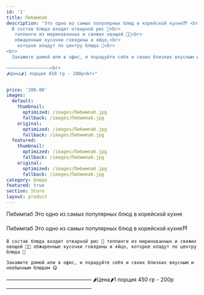 ```yaml
---
id: '1'
title: Пибимпаб
description: "Это одно из самых популярных блюд в корейской кухне⛩ <br>
  В состав блюда входит отварной рис 🍚<br>
   топпинги из маринованных и свежих овощей 🥒🥕<br>
   обжаренные кусочки говядины и яйцо,<br>
    которое кладут по центру блюда 🍳<br>
<br>
  Закажите домой или в офис, и порадуйте себя и своих близких вкусным и необычным блюдом 😋<br>

————————————————<br>
🌶Цена🌶1 порция 450 гр - 200р<br>"


price: '200.00'
images:
  default:
    thumbnail:
      optimized: /images/Пибимпаб.jpg
      fallback: /images/Пибимпаб.jpg
    original:
      optimized: /images/Пибимпаб.jpg
      fallback: /images/Пибимпаб.jpg
  featured:
    thumbnail:
      optimized: /images/Пибимпаб.jpg
      fallback: /images/Пибимпаб.jpg
    original:
      optimized: /images/Пибимпаб.jpg
      fallback: /images/Пибимпаб.jpg
category: блюдо
featured: true
section: Store
layout: product
---
```


Пибимпаб
Это одно из самых популярных блюд в корейской кухне

Пибимпаб
Это одно из самых популярных блюд в корейской кухне⛩

    В состав блюда входит отварной рис 🍚 топпинги из маринованных и свежих овощей 🥒🥕 обжаренные кусочки говядины и яйцо, которое кладут по центру блюда 🍳

    Закажите домой или в офис, и порадуйте себя и своих близких вкусным и необычным блюдом 😋

————————————————
🌶Цена🌶1 порция 450 гр - 200р
————————————————
